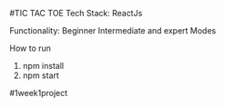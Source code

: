 #TIC TAC TOE
Tech Stack: ReactJs

Functionality: Beginner Intermediate and expert Modes

How to run
1. npm install
2. npm start

#1week1project